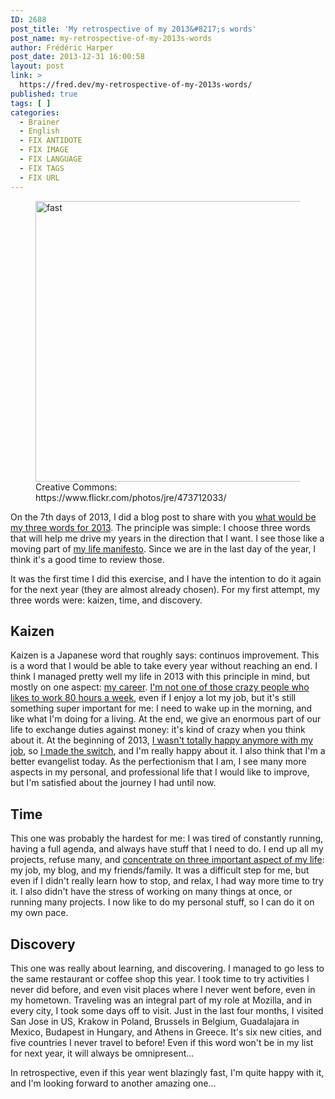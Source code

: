 ```yaml
---
ID: 2688
post_title: 'My retrospective of my 2013&#8217;s words'
post_name: my-retrospective-of-my-2013s-words
author: Frédéric Harper
post_date: 2013-12-31 16:00:58
layout: post
link: >
  https://fred.dev/my-retrospective-of-my-2013s-words/
published: true
tags: [ ]
categories:
  - Brainer
  - English
  - FIX ANTIDOTE
  - FIX IMAGE
  - FIX LANGUAGE
  - FIX TAGS
  - FIX URL
---
```

<figure><img alt="fast" src="http://fred.dev/wp-content/uploads/2013/12/fast.jpg" width="600" height="449"/><figcaption> Creative Commons: https://www.flickr.com/photos/jre/473712033/</figcaption></figure><p>On the 7th days of 2013, I did a blog post to share with you <a href="https://fred.dev/my-3-words-for-2013/">what would be my three words for 2013</a>. The principle was simple: I choose three words that will help me drive my years in the direction that I want. I see those like a moving part of <a title="My life manifesto v2" href="http://fred.dev/my-life-manifesto-v2/">my life manifesto</a>. Since we are in the last day of the year, I think it's a good time to review those.</p><p>It was the first time I did this exercise, and I have the intention to do it again for the next year (they are almost already chosen). For my first attempt, my three words were: kaizen, time, and discovery.</p><h2>Kaizen</h2><p>Kaizen is a Japanese word that roughly says: continuos improvement. This is a word that I would be able to take every year without reaching an end. I think I managed pretty well my life in 2013 with this principle in mind, but mostly on one aspect: <a title="Three months as a Mozillian" href="http://fred.dev/three-months-as-a-mozillian/">my career</a>. <a title="Work hard, play hard" href="https://fred.dev/work-hard-play-hard/">I'm not one of those crazy people who likes to work 80 hours a week</a>, even if I enjoy a lot my job, but it's still something super important for me: I need to wake up in the morning, and like what I'm doing for a living. At the end, we give an enormous part of our life to exchange duties against money: it's kind of crazy when you think about it. At the beginning of 2013, <a title="I’m leaving Microsoft, looking for a new opportunity" href="http://fred.dev/im-leaving-microsoft-looking-for-a-new-opportunity/">I wasn't totally happy anymore with my job</a>, so <a title="I’m joining Mozilla" href="http://fred.dev/im-joining-mozilla/">I made the switch</a>, and I'm really happy about it. I also think that I'm a better evangelist today. As the perfectionism that I am, I see many more aspects in my personal, and professional life that I would like to improve, but I'm satisfied about the journey I had until now.</p><h2>Time</h2><p>This one was probably the hardest for me: I was tired of constantly running, having a full agenda, and always have stuff that I need to do. I end up all my projects, refuse many, and <a title="Focus" href="http://fred.dev/focus/">concentrate on three important aspect of my life</a>: my job, my blog, and my friends/family. It was a difficult step for me, but even if I didn't really learn how to stop, and relax, I had way more time to try it. I also didn't have the stress of working on many things at once, or running many projects. I now like to do my personal stuff, so I can do it on my own pace.</p><h2>Discovery</h2><p>This one was really about learning, and discovering. I managed to go less to the same restaurant or coffee shop this year. I took time to try activities I never did before, and even visit places where I never went before, even in my hometown. Traveling was an integral part of my role at Mozilla, and in every city, I took some days off to visit. Just in the last four months, I visited San Jose in US, Krakow in Poland, Brussels in Belgium, Guadalajara in Mexico, Budapest in Hungary, and Athens in Greece. It's six new cities, and five countries I never travel to before! Even if this word won't be in my list for next year, it will always be omnipresent...</p><p>In retrospective, even if this year went blazingly fast, I'm quite happy with it, and I'm looking forward to another amazing one...</p> 